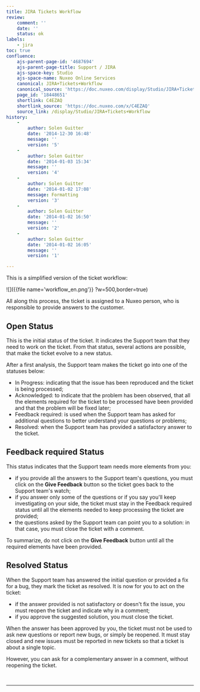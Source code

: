 ```yaml
---
title: JIRA Tickets Workflow
review:
    comment: ''
    date: ''
    status: ok
labels:
    - jira
toc: true
confluence:
    ajs-parent-page-id: '4687694'
    ajs-parent-page-title: Support / JIRA
    ajs-space-key: Studio
    ajs-space-name: Nuxeo Online Services
    canonical: JIRA+Tickets+Workflow
    canonical_source: 'https://doc.nuxeo.com/display/Studio/JIRA+Tickets+Workflow'
    page_id: '18448651'
    shortlink: C4EZAQ
    shortlink_source: 'https://doc.nuxeo.com/x/C4EZAQ'
    source_link: /display/Studio/JIRA+Tickets+Workflow
history:
    - 
        author: Solen Guitter
        date: '2014-12-30 16:48'
        message: ''
        version: '5'
    - 
        author: Solen Guitter
        date: '2014-01-03 15:34'
        message: ''
        version: '4'
    - 
        author: Solen Guitter
        date: '2014-01-02 17:08'
        message: Formatting
        version: '3'
    - 
        author: Solen Guitter
        date: '2014-01-02 16:50'
        message: ''
        version: '2'
    - 
        author: Solen Guitter
        date: '2014-01-02 16:05'
        message: ''
        version: '1'

---
```

This is a simplified version of the ticket workflow:

![]({{file name='workflow_en.png'}} ?w=500,border=true)

All along this process, the ticket is assigned to a Nuxeo person, who is responsible to provide answers to the customer.

## Open Status

This is the initial status of the ticket. It indicates the Support team that they need to work on the ticket. From that status, several actions are possible, that make the ticket evolve to a new status.

After a first analysis, the Support team makes the ticket go into one of the statuses below:

*   In Progress: indicating that the issue has been reproduced and the ticket is being processed;
*   Acknowledged: to indicate that the problem has been observed, that all the elements required for the ticket to be processed have been provided and that the problem will be fixed later;
*   Feedback required: is used when the Support team has asked for additional questions to better understand your questions or problems;
*   Resolved: when the Support team has provided a satisfactory answer to the ticket.

## Feedback required Status

This status indicates that the Support team needs more elements from you:

*   if you provide all the answers to the Support team's questions, you must click on the **Give Feedback** button so the ticket goes back to the Support team's watch;
*   if you answer only some of the questions or if you say you'll keep investigating on your side, the ticket must stay in the Feedback required status until all the elements needed to keep processing the ticket are provided;
*   the questions asked by the Support team can point you to a solution: in that case, you must close the ticket with a comment.

To summarize, do not click on the **Give Feedback**&nbsp;button until all the required elements have been provided.&nbsp;

## Resolved Status

When the Support team has answered the initial question or provided a fix for a bug, they mark the ticket as resolved. It is now for you to act on the ticket:

*   if the answer provided is not satisfactory or doesn't fix the issue, you must reopen the ticket and indicate why in a comment;
*   if you approve the suggested solution, you must close the ticket.

When the answer has been approved by you, the ticket must not be used to ask new questions or report new bugs, or simply be reopened. It must stay closed and new issues must be reported in new tickets so that a ticket is about a single topic.

However, you can ask for a complementary answer in a comment, without reopening the ticket.

&nbsp;

* * *

&nbsp;